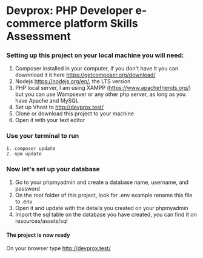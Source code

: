 # Devprox: PHP Developer e-commerce platform Skills Assessment

### Setting up this project on your local machine you will need:
1. Composer installed in your computer, if you don't have it you can downnload it it here https://getcomposer.org/download/
2. Nodejs https://nodejs.org/en/, the LTS version 
3. PHP local server, I am using XAMPP (https://www.apachefriends.org/) but you can use Wampsever or any other php server, as long as you have Apache and MySQL
4. Set up Vhost to http://devprox.test/
5. Clone or download this project to your machine
6. Open it with your text editor

### Use your terminal to run
	1. composer update 
	2. npm update

### Now let's set up your database
1. Go to your phpmyadmin and create a database name, username, and password
2. On the root folder of this project, look for .env example rename this file to .env
3. Open it and update with the details you created on your phpmyadmin
4. Import the sql table on the database you have created, you can find it on resources/assets/sql

#### The project is now ready
On your browser type http://devprox.test/
